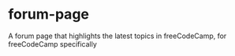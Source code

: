 # forum-page
A forum page that highlights the latest topics in freeCodeCamp, for freeCodeCamp specifically
